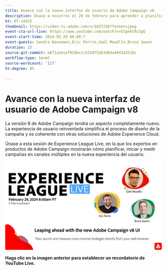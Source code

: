 ```yaml
---
title: Avance con la nueva interfaz de usuario de Adobe Campaign v8
description: Únase a nosotros el 29 de febrero para aprender a planificar, iniciar y medir estrategias en canales múltiples mediante la nueva interfaz de usuario de Adobe Campaign v8, incluidas las capacidades de IA generativa en versión beta.
kt: KT-14433
thumbnail: https://video.tv.adobe.com/v/3427258?format=jpeg
event-cta-url-live: https://www.youtube.com/watch?v=ESgehCRcSgQ
event-start-time: 2024-02-29 08:00-7
event-guests: Sandra Hausmann,Eric Perrin,Gaël Mouëllo,Bruce Swann
duration: 25
source-git-commit: a671a2ecef92dbccc5318f5563d0da4943a3510c
workflow-type: tm+mt
source-wordcount: '117'
ht-degree: 0%

---
```


# Avance con la nueva interfaz de usuario de Adobe Campaign v8

La versión 8 de Adobe Campaign tendrá un aspecto completamente nuevo. La experiencia de usuario reinventada simplifica el proceso de diseño de la campaña y es coherente con otras soluciones de Adobe Experience Cloud.

Únase a esta sesión de Experience League Live, en la que los expertos en productos de Adobe Campaign mostrarán cómo planificar, iniciar y medir campañas en canales múltiples en la nueva experiencia del usuario.

[![ExL LIVE 29 de febrero de 2024](../assets/Feb29_2024_WebBanner.png)](https://www.youtube.com/watch?v=ESgehCRcSgQ)

**Haga clic en la imagen anterior para establecer un recordatorio de YouTube Live.**